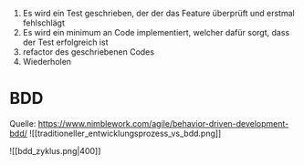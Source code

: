 1. Es wird ein Test geschrieben, der der das Feature überprüft und erstmal fehlschlägt 
2. Es wird ein minimum an Code implementiert, welcher dafür sorgt, dass der Test erfolgreich ist
3. refactor des geschriebenen Codes 
4. Wiederholen

# BDD
Quelle: https://www.nimblework.com/agile/behavior-driven-development-bdd/
![[traditioneller_entwicklungsprozess_vs_bdd.png]]

![[bdd_zyklus.png|400]]

